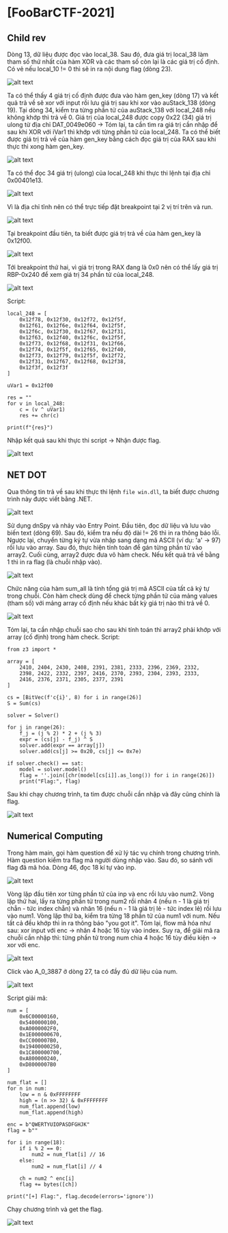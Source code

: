 # [FooBarCTF-2021] 
## Child rev
<p>Dòng 13, dữ liệu được đọc vào local_38. Sau đó, đưa giá trị local_38 làm tham số thứ nhất của hàm XOR và các tham số còn lại là các giá trị cố định. Có vẻ nếu local_10 != 0 thì sẽ in ra nội dung flag (dòng 23).</p>

![alt text](/thanhlai/post/reverse_engineering/image/post10/image.png)

<p>Ta có thể thấy 4 giá trị cố định được đưa vào hàm gen_key (dòng 17) và kết quả trả về sẽ xor với input rồi lưu giá trị sau khi xor vào auStack_138 (dòng 19). Tại dòng 34, kiểm tra từng phần tử của auStack_138 với local_248 nếu không khớp thì trả về 0. Giá trị của local_248 được copy 0x22 (34) giá trị ulong từ địa chỉ DAT_0049e060 -> Tóm lại, ta cần tìm ra giá trị cần nhập để sau khi XOR với iVar1 thì khớp với từng phần tử của local_248. Ta có thể biết được giá trị trả về của hàm gen_key bằng cách đọc giá trị của RAX sau khi thực thi xong hàm gen_key.</p>

![alt text](/thanhlai/post/reverse_engineering/image/post10/image-1.png)

<p>Ta có thể đọc 34 giá trị (ulong) của local_248 khi thực thi lệnh tại địa chỉ 0x00401e13.</p>

![alt text](/thanhlai/post/reverse_engineering/image/post10/image-2.png)

<p>Vì là địa chỉ tĩnh nên có thể trực tiếp đặt breakpoint tại 2 vị trí trên và run.</p>

![alt text](/thanhlai/post/reverse_engineering/image/post10/image-3.png)

<p>Tại breakpoint đầu tiên, ta biết được giá trị trả về của hàm gen_key là 0x12f00.</p>

![alt text](/thanhlai/post/reverse_engineering/image/post10/image-4.png)

<p>Tới breakpoint thứ hai, vì giá trị trong RAX đang là 0x0 nên có thể lấy giá trị RBP-0x240 để xem giá trị 34 phần tử của local_248.</p>

![alt text](/thanhlai/post/reverse_engineering/image/post10/image-5.png)

<p>Script:</p>

```
local_248 = [
    0x12f78, 0x12f30, 0x12f72, 0x12f5f,
    0x12f61, 0x12f6e, 0x12f64, 0x12f5f,
    0x12f6c, 0x12f30, 0x12f67, 0x12f31,
    0x12f63, 0x12f40, 0x12f6c, 0x12f5f,
    0x12f73, 0x12f68, 0x12f31, 0x12f66,
    0x12f74, 0x12f5f, 0x12f65, 0x12f40,
    0x12f73, 0x12f79, 0x12f5f, 0x12f72,
    0x12f31, 0x12f67, 0x12f68, 0x12f38,
    0x12f3f, 0x12f3f
]

uVar1 = 0x12f00

res = ""
for v in local_248:
    c = (v ^ uVar1)
    res += chr(c)

print(f"{res}")
```

<p>Nhập kết quả sau khi thực thi script -> Nhận được flag.</p>

![alt text](/thanhlai/post/reverse_engineering/image/post10/image-6.png)

## NET DOT
<p>Qua thông tin trả về sau khi thực thi lệnh <code>file win.dll</code>, ta biết được chương trình này được viết bằng .NET.</p>

![alt text](/thanhlai/post/reverse_engineering/image/post10/image-7.png)

<p>Sử dụng dnSpy và nhảy vào Entry Point. Đầu tiên, đọc dữ liệu và lưu vào biến text (dòng 69). Sau đó, kiểm tra nếu độ dài != 26 thì in ra thông báo lỗi. Ngược lại, chuyển từng ký tự vừa nhập sang dạng mã ASCII (ví dụ: 'a' -> 97) rồi lưu vào array. Sau đó, thực hiện tính toán để gán từng phần tử vào array2. Cuối cùng, array2 được đưa vô hàm check. Nếu kết quả trả về bằng 1 thì in ra flag (là chuỗi nhập vào).</p>

![alt text](/thanhlai/post/reverse_engineering/image/post10/image-8.png)

<p>Chức năng của hàm sum_all là tính tổng giá trị mã ASCII của tất cả ký tự trong chuỗi. Còn hàm check dùng để check từng phần tử của mảng values (tham số) với mảng array cố định nếu khác bất kỳ giá trị nào thì trả về 0.</p>

![alt text](/thanhlai/post/reverse_engineering/image/post10/image-9.png)

<p>Tóm lại, ta cần nhập chuỗi sao cho sau khi tính toán thì array2 phải khớp với array (cố định) trong hàm check. Script:</p>

```
from z3 import *

array = [
    2410, 2404, 2430, 2408, 2391, 2381, 2333, 2396, 2369, 2332,
    2398, 2422, 2332, 2397, 2416, 2370, 2393, 2304, 2393, 2333,
    2416, 2376, 2371, 2305, 2377, 2391
]

cs = [BitVec(f'c{i}', 8) for i in range(26)]
S = Sum(cs)

solver = Solver()

for j in range(26):
    f_j = (j % 2) * 2 + (j % 3)
    expr = (cs[j] - f_j) ^ S
    solver.add(expr == array[j])
    solver.add(cs[j] >= 0x20, cs[j] <= 0x7e)

if solver.check() == sat:
    model = solver.model()
    flag = ''.join([chr(model[cs[i]].as_long()) for i in range(26)])
    print("Flag:", flag)
```

<p>Sau khi chạy chương trình, ta tìm được chuỗi cần nhập và đây cũng chính là flag.</p>

![alt text](/thanhlai/post/reverse_engineering/image/post10/image-10.png)

## Numerical Computing
<p>Trong hàm main, gọi hàm question để xử lý tác vụ chính trong chương trình. Hàm question kiểm tra flag mà người dùng nhập vào. Sau đó, so sánh với flag đã mã hóa. Dòng 46, đọc 18 kí tự vào inp.</p>

![alt text](/thanhlai/post/reverse_engineering/image/post10/image-11.png)

<p>Vòng lặp đầu tiên xor từng phần tử của inp và enc rồi lưu vào num2. Vòng lặp thứ hai, lấy ra từng phần tử trong num2 rồi nhân 4 (nếu n - 1 là giá trị chẵn - tức index chẵn) và nhân 16 (nếu n - 1 là giá trị lẻ - tức index lẻ) rồi lưu vào num1. Vòng lặp thứ ba, kiểm tra từng 18 phần tử của num1 với num. Nếu tất cả đều khớp thì in ra thông báo "you got it". Tóm lại, flow mã hóa như sau: xor input với enc -> nhân 4 hoặc 16 tùy vào index. Suy ra, để giải mã ra chuỗi cần nhập thì: từng phần tử trong num chia 4 hoặc 16 tùy điều kiện -> xor với enc.</p>

![alt text](/thanhlai/post/reverse_engineering/image/post10/image-12.png)

<p>Click vào A_0_3887 ở dòng 27, ta có đầy đủ dữ liệu của num.</p>

![alt text](/thanhlai/post/reverse_engineering/image/post10/image-14.png)

<p>Script giải mã:</p>

```
num = [
    0x6C00000160,    
    0x5400000100,
    0xA0000002F0,
    0x1E000000670,
    0xCC000007B0,
    0x19400000250,
    0x1C800000700,
    0xA800000240,
    0xD8000007B0
]

num_flat = []
for n in num:
    low = n & 0xFFFFFFFF
    high = (n >> 32) & 0xFFFFFFFF
    num_flat.append(low)
    num_flat.append(high)

enc = b"QWERTYUIOPASDFGHJK"
flag = b""

for i in range(18):
    if i % 2 == 0:
        num2 = num_flat[i] // 16
    else:
        num2 = num_flat[i] // 4

    ch = num2 ^ enc[i]
    flag += bytes([ch])

print("[+] Flag:", flag.decode(errors='ignore'))
```

<p>Chạy chương trình và get the flag.</p>

![alt text](/thanhlai/post/reverse_engineering/image/post10/image-13.png)


